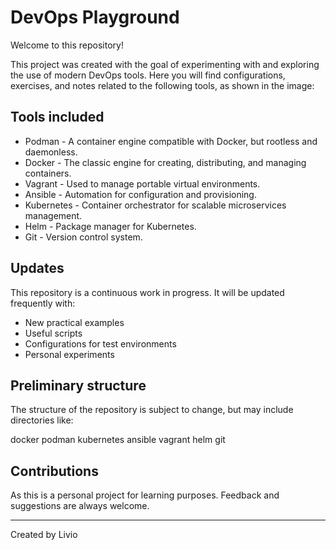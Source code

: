 
# DevOps Playground

Welcome to this repository!

This project was created with the goal of experimenting with and exploring the use of modern DevOps tools. Here you will find configurations, exercises, and notes related to the following tools, as shown in the image:

## Tools included

- Podman - A container engine compatible with Docker, but rootless and daemonless.
- Docker - The classic engine for creating, distributing, and managing containers.
- Vagrant - Used to manage portable virtual environments.
- Ansible - Automation for configuration and provisioning.
- Kubernetes - Container orchestrator for scalable microservices management.
- Helm - Package manager for Kubernetes.
- Git - Version control system.

## Updates

This repository is a continuous work in progress. It will be updated frequently with:

- New practical examples
- Useful scripts
- Configurations for test environments
- Personal experiments

## Preliminary structure

The structure of the repository is subject to change, but may include directories like:

docker podman kubernetes ansible vagrant helm git

## Contributions

As this is a personal project for learning purposes. Feedback and suggestions are always welcome.

---


Created by Livio

